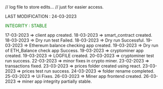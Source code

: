 // log file to store edits...
// just for easier access.

LAST MODIFICATION : 24-03-2023 
<p style="color:green;"> INTEGRITY : STABLE </p>

17-03-2023 => client app created.
18-03-2023 => smart_contract created.
18-03-2023 => Dry run test Failed.
18-03-2023 => Dry run Successful.
19-03-2023 => Ethereum balance checking app created.
19-03-2023 => Dry run of ETH_Balance check app Success.
19-03-2023 => cryptominer app created.
19-03-2023 => LOGFILE created.
20-03-2023 => cryptominer test run success.
22-03-2023 => minor fixes in crypto miner.
23-02-2023 => transactions fixed.
23-03-2023 => prices folder created using react.
23-03-2023 => prices test run success.
24-03-2023 => folder rename completed.
25-03-2023 => Ui Fixes.
26-03-2023 => Miner app frontend created.
26-03-2023 => miner app integrity partially stable.
